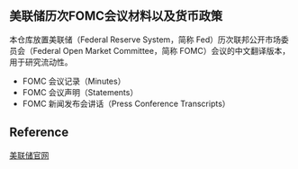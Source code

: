 ## 美联储历次FOMC会议材料以及货币政策

本仓库放置美联储（Federal Reserve System，简称 Fed）历次联邦公开市场委员会（Federal Open Market Committee，简称 FOMC）会议的中文翻译版本，用于研究流动性。

- FOMC 会议记录（Minutes）
- FOMC 会议声明（Statements）
- FOMC 新闻发布会讲话（Press Conference Transcripts）

## Reference

[美联储官网](https://www.federalreserve.gov/)
